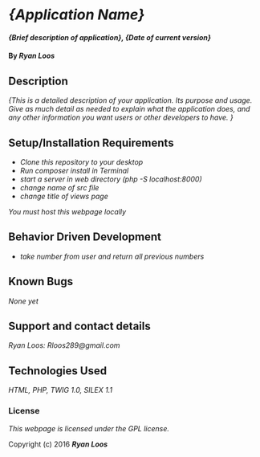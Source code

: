 # _{Application Name}_

#### _{Brief description of application}, {Date of current version}_

#### By _**Ryan Loos**_

## Description

_{This is a detailed description of your application. Its purpose and usage.  Give as much detail as needed to explain what the application does, and any other information you want users or other developers to have. }_

## Setup/Installation Requirements

* _Clone this repository to your desktop_
* _Run composer install in Terminal_
* _start a server in web directory (php -S localhost:8000)_
* _change name of src file_
* _change title of views page_

_You must host this webpage locally_

## Behavior Driven Development

* _take number from user and return all previous numbers_

## Known Bugs

_None yet_

## Support and contact details

_Ryan Loos: Rloos289@gmail.com_

## Technologies Used

_HTML,
PHP,
TWIG 1.0,
SILEX 1.1_

### License

*This webpage is licensed under the GPL license.*

Copyright (c) 2016 **_Ryan Loos_**
